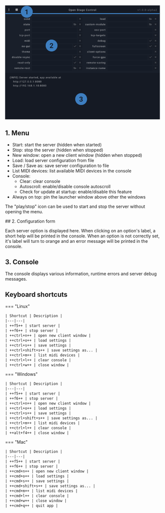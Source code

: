 ![](../../img/screenshots/launcher.png)

## 1. Menu

- Start: start the server (hidden when started)
- Stop: stop the server (hidden when stopped)
- New window: open a new client window (hidden when stopped)
- Load: load server configuration from file
- Save / Save as: save server configuration to file
- List MIDI devices: list available MIDI devices in the console
- Console:
    - Clear: clear console
    - Autoscroll: enable/disable console autoscroll
    - Check for update at startup: enable/disable this feature
- Always on top: pin the launcher window above other the windows

The "play/stop" icon can be used to start and stop the server without opening the menu.

## 2. Configuration form

Each server option is displayed here. When clicking on an option's label, a short help will be printed in the console. When an option is not correctly set, it's label will turn to orange and an error message will be printed in the console.

## 3. Console

The console displays various information, runtime errors and server debug messages.

## Keyboard shortcuts

=== "Linux"

    | Shortcut | Description |
    |---|---|
    | ++f5++ | start server |
    | ++f6++ | stop server |
    | ++ctrl+n++ | open new client window |
    | ++ctrl+o++ | load settings |
    | ++ctrl+s++ | save settings |
    | ++ctrl+shift+s++ | save settings as... |
    | ++ctrl+m++ | list midi devices |
    | ++ctrl+l++ | clear console |
    | ++ctrl+w++ | close window |


=== "Windows"

    | Shortcut | Description |
    |---|---|
    | ++f5++ | start server |
    | ++f6++ | stop server |
    | ++ctrl+n++ | open new client window |
    | ++ctrl+o++ | load settings |
    | ++ctrl+s++ | save settings |
    | ++ctrl+shift+s++ | save settings as... |
    | ++ctrl+m++ | list midi devices |
    | ++ctrl+l++ | clear console |
    | ++alt+f4++ | close window |

=== "Mac"

    | Shortcut | Description |
    |---|---|
    | ++f5++ | start server |
    | ++f6++ | stop server |
    | ++cmd+n++ | open new client window |
    | ++cmd+o++ | load settings |
    | ++cmd+s++ | save settings |
    | ++cmd+shift+s++ | save settings as... |
    | ++cmd+m++ | list midi devices |
    | ++cmd+l++ | clear console |
    | ++cmd+w++ | close window |
    | ++cmd+q++ | quit app |
